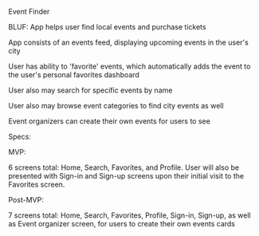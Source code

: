 Event Finder

BLUF: App helps user find local events and purchase tickets

App consists of an events feed, displaying upcoming events in the user's city

User has ability to 'favorite' events, which automatically adds the event to the user's personal favorites dashboard

User also may search for specific events by name

User also may browse event categories to find city events as well

Event organizers can create their own events for users to see



Specs:

MVP: 

6 screens total: Home, Search, Favorites, and Profile. User will also be presented with Sign-in and Sign-up screens upon their initial visit to the Favorites screen.

Post-MVP:

7 screens total: Home, Search, Favorites, Profile, Sign-in, Sign-up, as well as Event organizer screen, for users to create their own events cards

